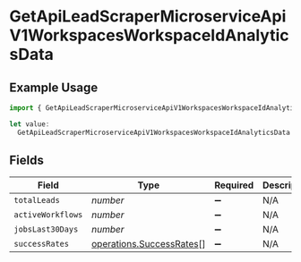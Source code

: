 # GetApiLeadScraperMicroserviceApiV1WorkspacesWorkspaceIdAnalyticsData

## Example Usage

```typescript
import { GetApiLeadScraperMicroserviceApiV1WorkspacesWorkspaceIdAnalyticsData } from "oppulence-backend-sdk/models/operations";

let value:
  GetApiLeadScraperMicroserviceApiV1WorkspacesWorkspaceIdAnalyticsData = {};
```

## Fields

| Field                                                                | Type                                                                 | Required                                                             | Description                                                          |
| -------------------------------------------------------------------- | -------------------------------------------------------------------- | -------------------------------------------------------------------- | -------------------------------------------------------------------- |
| `totalLeads`                                                         | *number*                                                             | :heavy_minus_sign:                                                   | N/A                                                                  |
| `activeWorkflows`                                                    | *number*                                                             | :heavy_minus_sign:                                                   | N/A                                                                  |
| `jobsLast30Days`                                                     | *number*                                                             | :heavy_minus_sign:                                                   | N/A                                                                  |
| `successRates`                                                       | [operations.SuccessRates](../../models/operations/successrates.md)[] | :heavy_minus_sign:                                                   | N/A                                                                  |